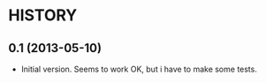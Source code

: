 HISTORY
=======

0.1 (2013-05-10)
----------------

* Initial version. Seems to work OK, but i have to make some
tests.


